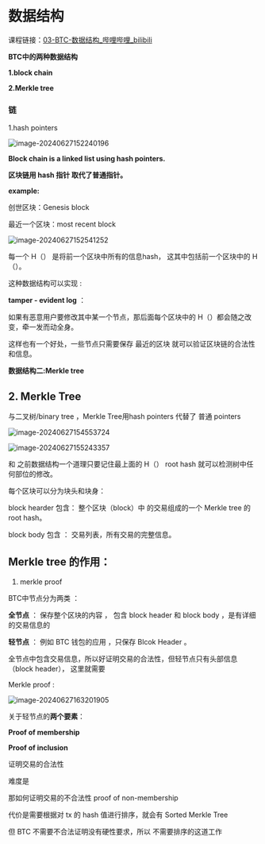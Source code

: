 # 数据结构

课程链接：[03-BTC-数据结构_哔哩哔哩_bilibili](https://www.bilibili.com/video/BV1Vt411X7JF?p=3&vd_source=6e70ae8e9395c062a70e813c359b470e)

**BTC中的两种数据结构**

**1.block chain**

**2.Merkle tree**


### 链

1.hash pointers 

![image-20240627152240196](https://github.com/040509-o/BTC--principle-study/assets/173686732/78f19460-18fe-48c4-94c3-82a8d723ab8d)

**Block chain is a linked list using hash pointers.**

**区块链用 hash 指针 取代了普通指针。**



**example:**

创世区块：Genesis block

最近一个区块：most recent block

![image-20240627152541252](https://github.com/040509-o/BTC--principle-study/assets/173686732/5d1948c6-d2a2-4e92-988a-b9bf15af8d37)


每一个  H（） 是将前一个区块中所有的信息hash， 这其中包括前一个区块中的 H（）。

这种数据结构可以实现 :

**tamper - evident log** ：

如果有恶意用户要修改其中某一个节点，那后面每个区块中的 H（）都会随之改变，牵一发而动全身。

这样也有一个好处，一些节点只需要保存  最近的区块 就可以验证区块链的合法性和信息。





**数据结构二:Merkle tree**

## 2. Merkle Tree

与二叉树/binary tree ，Merkle Tree用hash pointers 代替了 普通 pointers

![image-20240627154553724](https://github.com/040509-o/BTC--principle-study/assets/173686732/0550eba0-db6d-4670-8e85-ac0bcba2ab3d)

![image-20240627155243357](https://github.com/040509-o/BTC--principle-study/assets/173686732/8bea2e1b-0bf9-437f-a4e4-6046d8959d84)


和 之前数据结构一个道理只要记住最上面的 H（） root hash 就可以检测树中任何部位的修改。



每个区块可以分为块头和块身：

block hearder  包含： 整个区块（block）中 的交易组成的一个  Merkle tree  的 root hash。

block body 包含 ： 交易列表，所有交易的完整信息。



## Merkle tree 的作用：

1. merkle proof 

BTC中节点分为两类 ：

**全节点**  ： 保存整个区块的内容 ， 包含  block header 和  block body  ，是有详细的交易信息的

**轻节点**  ： 例如 BTC 钱包的应用 ，只保存 Blcok Header 。

全节点中包含交易信息，所以好证明交易的合法性，但轻节点只有头部信息 （block header）， 这里就需要 

Merkle proof :

![image-20240627163201905](https://github.com/040509-o/BTC--principle-study/assets/173686732/c67fe713-57e1-481b-85f3-69a990c91d44)


关于轻节点的**两个要素**：

**Proof of membership**

**Proof of inclusion**

证明交易的合法性

难度是



那如何证明交易的不合法性  proof of non-membership

代价是需要根据对   tx  的  hash 值进行排序，就会有 Sorted Merkle Tree

 但  BTC  不需要不合法证明没有硬性要求，所以 不需要排序的这道工作
